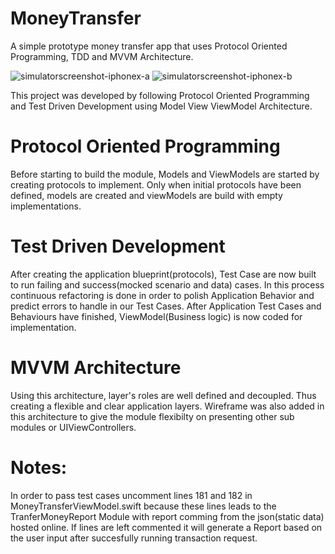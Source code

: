 # MoneyTransfer
A simple prototype money transfer app that uses Protocol Oriented Programming, TDD and MVVM Architecture.

![simulatorscreenshot-iphonex-a](https://user-images.githubusercontent.com/5734082/43367435-5939449a-937f-11e8-94c1-3507af9ba304.png)          ![simulatorscreenshot-iphonex-b](https://user-images.githubusercontent.com/5734082/43367444-86b4c908-937f-11e8-9560-f90820590526.png)

This project was developed by following Protocol Oriented Programming and Test Driven Development using Model View ViewModel Architecture.

# Protocol Oriented Programming
 Before starting to build the module, Models and ViewModels are started by creating protocols to implement. Only when initial protocols have been defined, models are created and viewModels are build with empty implementations.
 
# Test Driven Development
 After creating the application blueprint(protocols), Test Case are now built to run failing and success(mocked scenario and data) cases. In this process continuous refactoring is done in order to polish Application Behavior and predict errors to handle in our Test Cases. After Application Test Cases and Behaviours have finished, ViewModel(Business logic) is now coded for implementation.
 
 # MVVM Architecture
  Using this architecture, layer's roles are well defined and decoupled. Thus creating a flexible and clear application layers. Wireframe was also added in this architecture to give the module flexibilty on presenting other sub modules or UIViewControllers.

# Notes:
In order to pass test cases uncomment lines 181 and 182 in MoneyTransferViewModel.swift because these lines leads to the TranferMoneyReport Module with report comming from the json(static data) hosted online. If lines are left commented it will generate a Report based on the user input after succesfully running transaction request.

